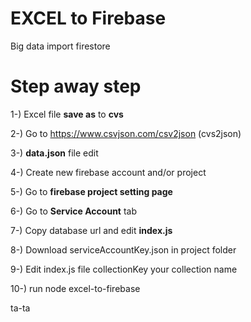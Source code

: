 # EXCEL to Firebase
 Big data import firestore
 
# Step away step

1-) Excel file **save as** to **cvs**

2-) Go to https://www.csvjson.com/csv2json (cvs2json)

3-) **data.json** file edit

4-) Create new firebase account and/or project

5-) Go to **firebase project setting page**

6-) Go to **Service Account** tab

7-) Copy database url and edit **index.js**

8-) Download serviceAccountKey.json in project folder

9-) Edit index.js file collectionKey your collection name

10-) run node excel-to-firebase

ta-ta
